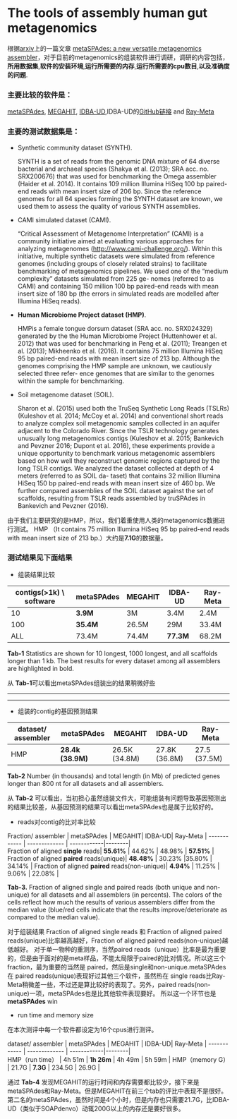 # The tools of assembly human gut metagenomics

根据[arxiv](https://arxiv.org/)上的一篇文章 [metaSPAdes: a new versatile metagenomics assembler](https://arxiv.org/ftp/arxiv/papers/1604/1604.03071.pdf)，对于目前的metagenomics的组装软件进行调研，调研的内容包括，**所用数据集**,**软件的安装环境**,**运行所需要的内存**,**运行所需要的cpu数目**,**以及准确度的问题**.

### 主要比较的软件是：
[metaSPAdes](https://arxiv.org/ftp/arxiv/papers/1604/1604.03071.pdf), [MEGAHIT](https://github.com/voutcn/megahit), [IDBA-UD](http://i.cs.hku.hk/~alse/hkubrg/projects/idba_ud/),IDBA-UD的[GitHub链接](https://github.com/loneknightpy/idba) and [Ray-Meta]()

### 主要的测试数据集是：

- Synthetic community dataset (SYNTH). 

  SYNTH is a set of reads from the genomic DNA mixture of 64 diverse bacterial and archaeal species (Shakya et al. (2013); SRA acc. no. SRX200676) that was used for benchmarking the Omega assembler (Haider et al. 2014). It contains 109 million Illumina HiSeq 100 bp paired-end reads with mean insert size of 206 bp. Since the reference genomes for all 64 species forming the SYNTH dataset are known, we used them to assess the quality of various SYNTH assemblies.
  - CAMI simulated dataset (CAMI). 
  “Critical Assessment of Metagenome Interpretation” (CAMI) is a community initiative aimed at evaluating various approaches for analyzing metagenomes (http://www.cami-challenge.org/). Within this initiative, multiple synthetic datasets were simulated from reference genomes (including groups of closely related strains) to facilitate benchmarking of metagenomics pipelines. We used one of the “medium complexity” datasets simulated from 225 ge- nomes (referred to as CAMI) and containing 150 million 100 bp paired-end reads with mean insert size of 180 bp (the errors in simulated reads are modelled after Illumina HiSeq reads). 
- **Human Microbiome Project dataset (HMP)**. 
  
  HMPis a female tongue dorsum dataset (SRA acc. no. SRX024329) generated by the the Human Microbiome Project (Huttenhower et al. 2012) that was used for benchmarking in Peng et al. (2011); Treangen et al. (2013); Mikheenko et al. (2016). It contains 75 million Illumina HiSeq 95 bp paired-end reads with mean insert size of 213 bp. Although the genomes comprising the HMP sample are unknown, we cautiously selected three refer- ence genomes that are similar to the genomes within the sample for benchmarking.
  - Soil metagenome dataset (SOIL). 
 
  Sharon et al. (2015) used both the TruSeq Synthetic Long Reads (TSLRs) (Kuleshov et al. 2014; McCoy et al. 2014) and conventional short reads to analyze complex soil metagenomic samples collected in an aquifer adjacent to the Colorado River. Since the TSLR technology generates unusually long metagenomics contigs (Kuleshov et al. 2015; Bankevich and Pevzner 2016; Dupont et al. 2016), these experiments provide a unique opportunity to benchmark various metagenomic assemblers based on how well they reconstruct genomic regions captured by the long TSLR contigs. We analyzed the dataset collected at depth of 4 meters (referred to as SOIL da- taset) that contains 32 million Illumina HiSeq 150 bp paired-end reads with mean insert size of 460 bp. We further compared assemblies of the SOIL dataset against the set of scaffolds, resulting from TSLR reads assembled by truSPAdes in Bankevich and Pevzner (2016).

由于我们主要研究的是HMP，所以，我们着重使用人类的metagenomics数据进行测试。
HMP （It contains 75 million Illumina HiSeq 95 bp paired-end reads with mean insert size of 213 bp.）大约是**7.1G**的数据量。

### 测试结果见下面结果
-  组装结果比较
 
contigs(>1k) \ software |metaSPAdes    |  MEGAHIT	| IDBA-UD| Ray-Meta | 
------------ | ------------- | ------------|--------|------|
10 | **3.9M**           	| 3M   |   3.4M  |        2.4M        |
100| **35.4M** 	            |26.5M |29M		  |33.4M|
ALL| 73.4M 		        |74.4M |**77.3M**|68.2M|

  **Tab-1** Statistics are shown for 10 longest, 1000 longest, and all scaffolds longer than 1 kb. The best results for every dataset among all assemblers are highlighted in bold.

从 **Tab-1**可以看出metaSPAdes组装出的结果稍微好些

---
___ 


-  组装的contig的基因预测结果

dataset/ assembler | metaSPAdes    |  MEGAHIT	| IDBA-UD| Ray-Meta |
------------ | ------------- | ------------|--------|------|
HMP | **28.4k (38.9M)**  	| 26.5K (34.8M) | 27.8K (36.8M) |   27.5 (37.5M)     |

**Tab-2** Number (in thousands) and total length (in Mb) of predicted genes longer than 800 nt for all datasets and all assemblers.

从 **Tab-2** 可以看出，当初担心虽然组装文件大，可能组装有问题导致基因预测出的结果比较差，从基因预测的结果可以看出metaSPAdes也是属于比较好的。



- reads对contig的比对率比较

 
 Fraction/ assembler | metaSPAdes    |  MEGAHIT| IDBA-UD| Ray-Meta |
------------ | ------------- | ------------|--------|  
Fraction of aligned **single** reads| **55.61%**  	| 44.62% | 48.98% |   **57.51%**     |
Fraction of aligned **paired** reads(unique)| **48.48%** | 30.23% |35.80% | 34.14%   |
Fraction of aligned **paired** reads(non-unique)| **4.94%**  | 11.25% | 9.06% |   22.08%  |

**Tab-3.** Fraction of aligned single and paired reads (both unique and non-unique) for all datasets and all assemblers (in percents). The colors of the cells reflect how much the results of various assemblers differ from the median value (blue/red cells indicate that the results improve/deteriorate as compared to the median value).
 
对于组装结果 Fraction of aligned single reads 和 Fraction of aligned paired reads(unique)比率越高越好，Fraction of aligned paired reads(non-unique)越低越好。
对于单一物种的重测序，当然paired reads（unique）比率是最为重要的，但是由于面对的是meta样品，不能太局限于paired的比对情况。所以这三个fraction，最为重要的当然是 paired，然后是single和non-unique.metaSPAdes在 paired reads(unique)表现好过其他三个软件，虽然热在 single reads比Ray-Meta稍微差一些，不过还是算比较好的表现了。另外，paired reads(non-unique)一项，metaSPAdes也是比其他软件表现要好。
所以这一个环节也是**metaSPAdes** win


- run time and memory size

在本次测评中每一个软件都设定为16个cpus进行测评。

dataset/ assembler | metaSPAdes    |  MEGAHIT	| IDBA-UD| Ray-Meta |
------------ | ------------- | ------------|--------|  
HMP（run time） | 4h 51m | **1h 26m** | 4h 49m |   5h 59m     |
HMP（memory G） | 21.7G | **7.3G** | 234.5G |   26.9G     |

通过 **Tab-4** 发现MEGAHIT的运行时间和内存需要都比较少，接下来是metaSPAdes和Ray-Meta。但是MEGAHIT在前三个tab的评比中表现不是很好。第二名的metaSPAdes，虽然时间是4个小时，但是内存也只需要21.7G，比IDBA-UD（类似于SOAPdenvo）动辄200G以上的内存还是要好很多。

